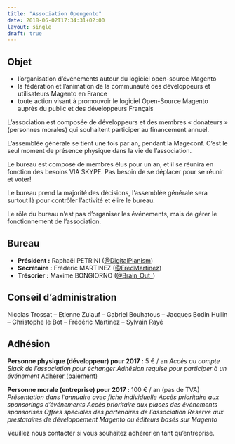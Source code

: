 ```yaml
---
title: "Association Opengento"
date: 2018-06-02T17:34:31+02:00
layout: single
draft: true
---
```


## Objet

- l’organisation d’événements autour du logiciel open-source Magento
- la fédération et l’animation de la communauté des développeurs et utilisateurs Magento en France
- toute action visant à promouvoir le logiciel Open-Source Magento auprès du public et des développeurs Français

L’association est composée de développeurs et des membres « donateurs » (personnes morales) qui souhaitent participer au financement annuel.

L’assemblée générale se tient une fois par an, pendant la Mageconf. C’est le seul moment de présence physique dans la vie de l’association.

Le bureau est composé de membres élus pour un an, et il se réunira en fonction des besoins VIA SKYPE. Pas besoin de se déplacer pour se réunir et voter!

Le bureau prend la majorité des décisions, l’assemblée générale sera surtout là pour contrôler l’activité et élire le bureau.

Le rôle du bureau n’est pas d’organiser les événements, mais de gérer le fonctionnement de l’association.

## Bureau

- **Président :** Raphaël PETRINI ([@DigitalPianism](https://twitter.com/digitalpianism))
- **Secrétaire :** Frédéric MARTINEZ ([@FredMartinez](https://twitter.com/fredmartinez))
- **Trésorier :** Maxime BONGIORNO ([@Brain_Out_](https://twitter.com/brain_out_))

## Conseil d’administration

Nicolas Trossat – Etienne Zulauf – Gabriel Bouhatous – Jacques Bodin Hullin – Christophe le Bot – Frédéric Martinez – Sylvain Rayé

## Adhésion

**Personne physique (développeur) pour 2017 :** 5 € / an
*Accès au compte Slack de l’association pour échanger*
*Adhésion requise pour participer à un événement*
[Adhérer (paiement)](https://secure.payplug.com/r/jw/p/T4HH)

**Personne morale (entreprise) pour 2017 :** 100 € / an (pas de TVA)
*Présentation dans l’annuaire avec fiche individuelle*
*Accès prioritaire aux sponsorings d’événements*
*Accès prioritaire aux places des événements sponsorisés*
*Offres spéciales des partenaires de l’association*
*Réservé aux prestataires de développement Magento ou éditeurs basés sur Magento*

Veuillez nous contacter si vous souhaitez adhérer en tant qu’entreprise.